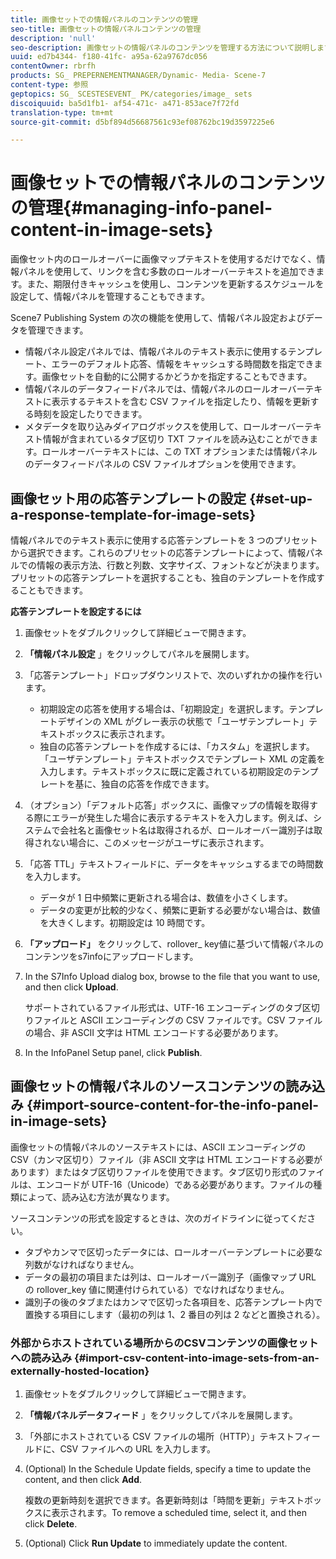 ```yaml
---
title: 画像セットでの情報パネルのコンテンツの管理
seo-title: 画像セットの情報パネルコンテンツの管理
description: 'null'
seo-description: 画像セットの情報パネルのコンテンツを管理する方法について説明します。
uuid: ed7b4344- f180-41fc- a95a-62a9767dc056
contentOwner: rbrfh
products: SG_ PREPERNEMENTMANAGER/Dynamic- Media- Scene-7
content-type: 参照
geptopics: SG_ SCESTESEVENT_ PK/categories/image_ sets
discoiquuid: ba5d1fb1- af54-471c- a471-853ace7f72fd
translation-type: tm+mt
source-git-commit: d5bf894d56687561c93ef08762bc19d3597225e6

---
```



# 画像セットでの情報パネルのコンテンツの管理{#managing-info-panel-content-in-image-sets}

画像セット内のロールオーバーに画像マップテキストを使用するだけでなく、情報パネルを使用して、リンクを含む多数のロールオーバーテキストを追加できます。また、期限付きキャッシュを使用し、コンテンツを更新するスケジュールを設定して、情報パネルを管理することもできます。

Scene7 Publishing System の次の機能を使用して、情報パネル設定およびデータを管理できます。

* 情報パネル設定パネルでは、情報パネルのテキスト表示に使用するテンプレート、エラーのデフォルト応答、情報をキャッシュする時間数を指定できます。画像セットを自動的に公開するかどうかを指定することもできます。
* 情報パネルのデータフィードパネルでは、情報パネルのロールオーバーテキストに表示するテキストを含む CSV ファイルを指定したり、情報を更新する時刻を設定したりできます。
* メタデータを取り込みダイアログボックスを使用して、ロールオーバーテキスト情報が含まれているタブ区切り TXT ファイルを読み込むことができます。ロールオーバーテキストには、この TXT オプションまたは情報パネルのデータフィードパネルの CSV ファイルオプションを使用できます。

## 画像セット用の応答テンプレートの設定 {#set-up-a-response-template-for-image-sets}

情報パネルでのテキスト表示に使用する応答テンプレートを 3 つのプリセットから選択できます。これらのプリセットの応答テンプレートによって、情報パネルでの情報の表示方法、行数と列数、文字サイズ、フォントなどが決まります。プリセットの応答テンプレートを選択することも、独自のテンプレートを作成することもできます。

**応答テンプレートを設定するには**

1. 画像セットをダブルクリックして詳細ビューで開きます。
1. **「情報パネル設定** 」をクリックしてパネルを展開します。
1. 「応答テンプレート」ドロップダウンリストで、次のいずれかの操作を行います。

   * 初期設定の応答を使用する場合は、「初期設定」を選択します。テンプレートデザインの XML がグレー表示の状態で「ユーザテンプレート」テキストボックスに表示されます。
   * 独自の応答テンプレートを作成するには、「カスタム」を選択します。「ユーザテンプレート」テキストボックスでテンプレート XML の定義を入力します。テキストボックスに既に定義されている初期設定のテンプレートを基に、独自の応答を作成できます。

1. （オプション）「デフォルト応答」ボックスに、画像マップの情報を取得する際にエラーが発生した場合に表示するテキストを入力します。例えば、システムで会社名と画像セット名は取得されるが、ロールオーバー識別子は取得されない場合に、このメッセージがユーザに表示されます。
1. 「応答 TTL」テキストフィールドに、データをキャッシュするまでの時間数を入力します。

   * データが 1 日中頻繁に更新される場合は、数値を小さくします。
   * データの変更が比較的少なく、頻繁に更新する必要がない場合は、数値を大きくします。初期設定は 10 時間です。

1. **「アップロード」** をクリックして、rollover_ key値に基づいて情報パネルのコンテンツをs7infoにアップロードします。
1. In the S7Info Upload dialog box, browse to the file that you want to use, and then click **Upload**.

   サポートされているファイル形式は、UTF-16 エンコーディングのタブ区切りファイルと ASCII エンコーディングの CSV ファイルです。CSV ファイルの場合、非 ASCII 文字は HTML エンコードする必要があります。

1. In the InfoPanel Setup panel, click **Publish**.

## 画像セットの情報パネルのソースコンテンツの読み込み {#import-source-content-for-the-info-panel-in-image-sets}

画像セットの情報パネルのソーステキストには、ASCII エンコーディングの CSV（カンマ区切り）ファイル（非 ASCII 文字は HTML エンコードする必要があります）またはタブ区切りファイルを使用できます。タブ区切り形式のファイルは、エンコードが UTF-16（Unicode）である必要があります。ファイルの種類によって、読み込む方法が異なります。

ソースコンテンツの形式を設定するときは、次のガイドラインに従ってください。

* タブやカンマで区切ったデータには、ロールオーバーテンプレートに必要な列数がなければなりません。
* データの最初の項目または列は、ロールオーバー識別子（画像マップ URL の rollover_key 値に関連付けられている）でなければなりません。
* 識別子の後のタブまたはカンマで区切った各項目を、応答テンプレート内で置換する項目にします（最初の列は $1$、2 番目の列は $2$ などと置換される）。

### 外部からホストされている場所からのCSVコンテンツの画像セットへの読み込み {#import-csv-content-into-image-sets-from-an-externally-hosted-location}

1. 画像セットをダブルクリックして詳細ビューで開きます。
1. **「情報パネルデータフィード** 」をクリックしてパネルを展開します。
1. 「外部にホストされている CSV ファイルの場所（HTTP）」テキストフィールドに、CSV ファイルへの URL を入力します。
1. (Optional) In the Schedule Update fields, specify a time to update the content, and then click **Add**.

   複数の更新時刻を選択できます。各更新時刻は「時間を更新」テキストボックスに表示されます。To remove a scheduled time, select it, and then click **Delete**.

1. (Optional) Click **Run Update** to immediately update the content.

